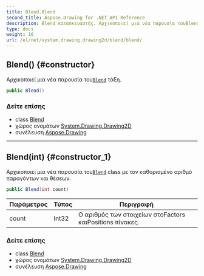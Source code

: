 ```yaml
---
title: Blend.Blend
second_title: Aspose.Drawing for .NET API Reference
description: Blend κατασκευαστής. Αρχικοποιεί μια νέα παρουσία τουBlend τάξη.
type: docs
weight: 10
url: /el/net/system.drawing.drawing2d/blend/blend/
---
```

## Blend() {#constructor}

Αρχικοποιεί μια νέα παρουσία του[`Blend`](../) τάξη.

```csharp
public Blend()
```

### Δείτε επίσης

* class [Blend](../)
* χώρος ονομάτων [System.Drawing.Drawing2D](../../blend/)
* συνέλευση [Aspose.Drawing](../../../)

---

## Blend(int) {#constructor_1}

Αρχικοποιεί μια νέα παρουσία του[`Blend`](../) class με τον καθορισμένο αριθμό παραγόντων και θέσεων.

```csharp
public Blend(int count)
```

| Παράμετρος | Τύπος | Περιγραφή |
| --- | --- | --- |
| count | Int32 | Ο αριθμός των στοιχείων στοFactors καιPositions πίνακες. |

### Δείτε επίσης

* class [Blend](../)
* χώρος ονομάτων [System.Drawing.Drawing2D](../../blend/)
* συνέλευση [Aspose.Drawing](../../../)


